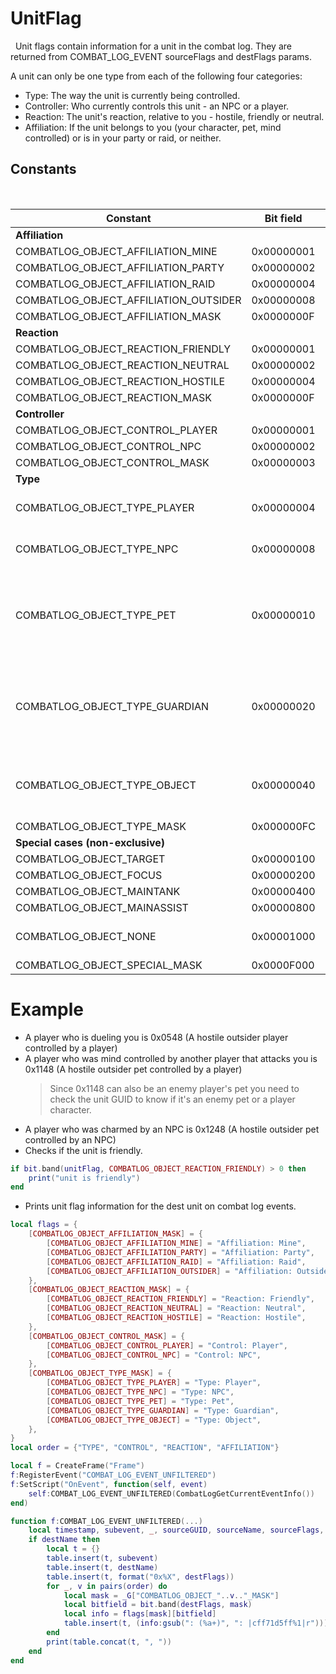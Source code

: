 # UnitFlag

&nbsp;
Unit flags contain information for a unit in the combat log. They are returned from COMBAT_LOG_EVENT sourceFlags and destFlags params.

A unit can only be one type from each of the following four categories:

- Type: The way the unit is currently being controlled.
- Controller: Who currently controls this unit - an NPC or a player.
- Reaction: The unit's reaction, relative to you - hostile, friendly or neutral.
- Affiliation: If the unit belongs to you (your character, pet, mind controlled) or is in your party or raid, or neither.
  &nbsp;

## Constants

&nbsp;

| Constant                              | Bit field  | Description                                                               |
| ------------------------------------- | ---------- | ------------------------------------------------------------------------- |
| **Affiliation**                       |            |                                                                           |
| COMBATLOG_OBJECT_AFFILIATION_MINE     | 0x00000001 |                                                                           |
| COMBATLOG_OBJECT_AFFILIATION_PARTY    | 0x00000002 |                                                                           |
| COMBATLOG_OBJECT_AFFILIATION_RAID     | 0x00000004 |                                                                           |
| COMBATLOG_OBJECT_AFFILIATION_OUTSIDER | 0x00000008 |                                                                           |
| COMBATLOG_OBJECT_AFFILIATION_MASK     | 0x0000000F |                                                                           |
| **Reaction**                          |            |                                                                           |
| COMBATLOG_OBJECT_REACTION_FRIENDLY    | 0x00000001 |                                                                           |
| COMBATLOG_OBJECT_REACTION_NEUTRAL     | 0x00000002 |                                                                           |
| COMBATLOG_OBJECT_REACTION_HOSTILE     | 0x00000004 |                                                                           |
| COMBATLOG_OBJECT_REACTION_MASK        | 0x0000000F |                                                                           |
| **Controller**                        |            |                                                                           |
| COMBATLOG_OBJECT_CONTROL_PLAYER       | 0x00000001 |                                                                           |
| COMBATLOG_OBJECT_CONTROL_NPC          | 0x00000002 |                                                                           |
| COMBATLOG_OBJECT_CONTROL_MASK         | 0x00000003 |                                                                           |
| **Type**                              |            |                                                                           |
| COMBATLOG_OBJECT_TYPE_PLAYER          | 0x00000004 | Units directly controlled by players.                                     |
| COMBATLOG_OBJECT_TYPE_NPC             | 0x00000008 | Units controlled by the server.                                           |
| COMBATLOG_OBJECT_TYPE_PET             | 0x00000010 | Pets are units controlled by a player or NPC, including via mind control. |
| COMBATLOG_OBJECT_TYPE_GUARDIAN        | 0x00000020 | Units that are not controlled but automatically defend their master.      |
| COMBATLOG_OBJECT_TYPE_OBJECT          | 0x00000040 | Objects are everything else, such as traps and totems.                    |
| COMBATLOG_OBJECT_TYPE_MASK            | 0x000000FC |                                                                           |
| **Special cases (non-exclusive)**     |            |                                                                           |
| COMBATLOG_OBJECT_TARGET               | 0x00000100 |                                                                           |
| COMBATLOG_OBJECT_FOCUS                | 0x00000200 |                                                                           |
| COMBATLOG_OBJECT_MAINTANK             | 0x00000400 |                                                                           |
| COMBATLOG_OBJECT_MAINASSIST           | 0x00000800 |                                                                           |
| COMBATLOG_OBJECT_NONE                 | 0x00001000 | Whether the unit does not exist.                                          |
| COMBATLOG_OBJECT_SPECIAL_MASK         | 0x0000F000 |                                                                           |

# Example

- A player who is dueling you is 0x0548 (A hostile outsider player controlled by a player)
- A player who was mind controlled by another player that attacks you is 0x1148 (A hostile outsider pet controlled by a player)
  > Since 0x1148 can also be an enemy player's pet you need to check the unit GUID to know if it's an enemy pet or a player character.
- A player who was charmed by an NPC is 0x1248 (A hostile outsider pet controlled by an NPC)
- Checks if the unit is friendly.

```lua
if bit.band(unitFlag, COMBATLOG_OBJECT_REACTION_FRIENDLY) > 0 then
	print("unit is friendly")
end
```

- Prints unit flag information for the dest unit on combat log events.

```lua
local flags = {
	[COMBATLOG_OBJECT_AFFILIATION_MASK] = {
		[COMBATLOG_OBJECT_AFFILIATION_MINE] = "Affiliation: Mine",
		[COMBATLOG_OBJECT_AFFILIATION_PARTY] = "Affiliation: Party",
		[COMBATLOG_OBJECT_AFFILIATION_RAID] = "Affiliation: Raid",
		[COMBATLOG_OBJECT_AFFILIATION_OUTSIDER] = "Affiliation: Outsider",
	},
	[COMBATLOG_OBJECT_REACTION_MASK] = {
		[COMBATLOG_OBJECT_REACTION_FRIENDLY] = "Reaction: Friendly",
		[COMBATLOG_OBJECT_REACTION_NEUTRAL] = "Reaction: Neutral",
		[COMBATLOG_OBJECT_REACTION_HOSTILE] = "Reaction: Hostile",
	},
	[COMBATLOG_OBJECT_CONTROL_MASK] = {
		[COMBATLOG_OBJECT_CONTROL_PLAYER] = "Control: Player",
		[COMBATLOG_OBJECT_CONTROL_NPC] = "Control: NPC",
	},
	[COMBATLOG_OBJECT_TYPE_MASK] = {
		[COMBATLOG_OBJECT_TYPE_PLAYER] = "Type: Player",
		[COMBATLOG_OBJECT_TYPE_NPC] = "Type: NPC",
		[COMBATLOG_OBJECT_TYPE_PET] = "Type: Pet",
		[COMBATLOG_OBJECT_TYPE_GUARDIAN] = "Type: Guardian",
		[COMBATLOG_OBJECT_TYPE_OBJECT] = "Type: Object",
	},
}
local order = {"TYPE", "CONTROL", "REACTION", "AFFILIATION"}

local f = CreateFrame("Frame")
f:RegisterEvent("COMBAT_LOG_EVENT_UNFILTERED")
f:SetScript("OnEvent", function(self, event)
	self:COMBAT_LOG_EVENT_UNFILTERED(CombatLogGetCurrentEventInfo())
end)

function f:COMBAT_LOG_EVENT_UNFILTERED(...)
	local timestamp, subevent, _, sourceGUID, sourceName, sourceFlags, sourceRaidFlags, destGUID, destName, destFlags, destRaidFlags = ...
	if destName then
		local t = {}
		table.insert(t, subevent)
		table.insert(t, destName)
		table.insert(t, format("0x%X", destFlags))
		for _, v in pairs(order) do
			local mask = _G["COMBATLOG_OBJECT_"..v.."_MASK"]
			local bitfield = bit.band(destFlags, mask)
			local info = flags[mask][bitfield]
			table.insert(t, (info:gsub(": (%a+)", ": |cff71d5ff%1|r"))) -- add some coloring
		end
		print(table.concat(t, ", "))
	end
end
```
